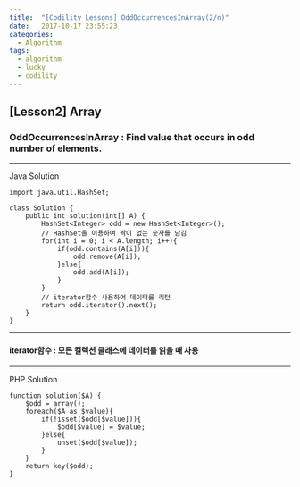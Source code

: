 ```yaml
---
title:  "[Codility Lessons] OddOccurrencesInArray(2/n)"
date:   2017-10-17 23:55:23
categories:
  - Algorithm
tags:
  - algorithm
  - lucky
  - codility
---
```

## [Lesson2] Array  
### OddOccurrencesInArray : Find value that occurs in odd number of elements.  

---
Java Solution  

```
import java.util.HashSet;

class Solution {
    public int solution(int[] A) {
        HashSet<Integer> odd = new HashSet<Integer>();
        // HashSet을 이용하여 짝이 없는 숫자를 남김
        for(int i = 0; i < A.length; i++){
            if(odd.contains(A[i])){
                odd.remove(A[i]);
            }else{
                odd.add(A[i]);
            }
        }
        // iterator함수 사용하여 데이터를 리턴
        return odd.iterator().next();
    }
}
```
---
#### iterator함수 : 모든 컬렉션 클래스에 데이터를 읽을 때 사용

---
PHP Solution

```
function solution($A) {
    $odd = array();
    foreach($A as $value){
        if(!isset($odd[$value])){
            $odd[$value] = $value;
        }else{
            unset($odd[$value]);
        }
    }
    return key($odd);
}
```
